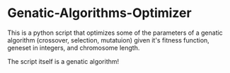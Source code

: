 # Genatic-Algorithms-Optimizer
This is a python script that optimizes some of the parameters of a genatic algorithm (crossover, selection, mutatuion) given it's fitness function, geneset in integers, and chromosome length.


The script itself is a genatic algorithm!
